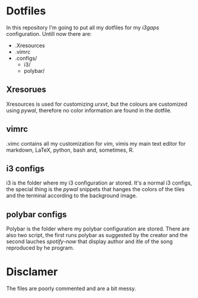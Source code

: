 # Dotfiles

In this repository I'm going to put all my dotfiles for my *i3gaps* configuration.
Untill now there are:

- .Xresources
- .vimrc
- .configs/
	- i3/
	- polybar/

## Xresorues

Xresources is used for customizing *urxvt*, but the colours are customized using *pywal*, therefore no color information are found in the dotfile.

## vimrc

.vimc contains all my customization for *vim*, vimis my main text editor for markdown, LaTeX, python, bash and, sometimes, R.

## i3 configs

i3 is the folder where my i3 configuration ar stored.
It's a normal i3 configs, the special thing is the *pywal* snippets that hanges the colors of the tiles and the terminal according to the background image.

## polybar configs
Polybar is the folder where my polybar configuration are stored.
There are also two script, the first runs polybar as suggested by the creator and the second lauches *spotify-now* that display author and itle of the song reproduced by he program.

# Disclamer

The files are poorly commented and are a bit messy.
